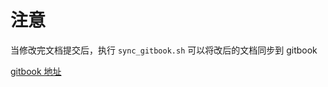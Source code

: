 # 注意

当修改完文档提交后，执行 `sync_gitbook.sh` 可以将改后的文档同步到 gitbook

[gitbook 地址](https://loginsin.github.io/gitbook/)